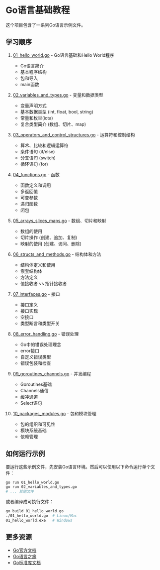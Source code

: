 # Go语言基础教程

这个项目包含了一系列Go语言示例文件。

## 学习顺序

1. [01_hello_world.go](01_hello_world.go) - Go语言基础和Hello World程序
   - Go语言简介
   - 基本程序结构
   - 包和导入
   - main函数

2. [02_variables_and_types.go](02_variables_and_types.go) - 变量和数据类型
   - 变量声明方式
   - 基本数据类型 (int, float, bool, string)
   - 常量和枚举(iota)
   - 复合类型简介 (数组、切片、map)

3. [03_operators_and_control_structures.go](03_operators_and_control_structures.go) - 运算符和控制结构
   - 算术、比较和逻辑运算符
   - 条件语句 (if/else)
   - 分支语句 (switch)
   - 循环语句 (for)

4. [04_functions.go](04_functions.go) - 函数
   - 函数定义和调用
   - 多返回值
   - 可变参数
   - 递归函数
   - 闭包

5. [05_arrays_slices_maps.go](05_arrays_slices_maps.go) - 数组、切片和映射
   - 数组的使用
   - 切片操作 (创建、追加、复制)
   - 映射的使用 (创建、访问、删除)

6. [06_structs_and_methods.go](06_structs_and_methods.go) - 结构体和方法
   - 结构体定义和使用
   - 嵌套结构体
   - 方法定义
   - 值接收者 vs 指针接收者

7. [07_interfaces.go](07_interfaces.go) - 接口
   - 接口定义
   - 接口实现
   - 空接口
   - 类型断言和类型开关

8. [08_error_handling.go](08_error_handling.go) - 错误处理
   - Go中的错误处理理念
   - error接口
   - 自定义错误类型
   - 错误包装和检查

9. [09_goroutines_channels.go](09_goroutines_channels.go) - 并发编程
   - Goroutines基础
   - Channels通信
   - 缓冲通道
   - Select语句

10. [10_packages_modules.go](10_packages_modules.go) - 包和模块管理
    - 包的组织和可见性
    - 模块系统基础
    - 依赖管理

## 如何运行示例

要运行这些示例文件，先安装Go语言环境。然后可以使用以下命令运行单个文件：

```bash
go run 01_hello_world.go
go run 02_variables_and_types.go
# ... 其他文件
```

或者编译成可执行文件：

```bash
go build 01_hello_world.go
./01_hello_world.go  # Linux/Mac
01_hello_world.exe   # Windows
```

## 更多资源

- [Go官方文档](https://golang.org/doc/)
- [Go语言之旅](https://tour.golang.org/)
- [Go标准库文档](https://golang.org/pkg/)
